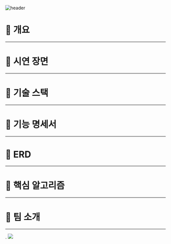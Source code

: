 ![header](https://capsule-render.vercel.app/api?type=slice&height=250&color=gradient&text=상추:%20상권%20추천%20서비스&fontAlign=25&textBg=false&fontSize=40&reversal=true&fontAlignY=44&animation=fadeIn&stroke=FFFFFF&fontColor=41D341)

# 🥬 개요
***
# 🥬 시연 장면
***
# 🥬 기술 스택
***
# 🥬 기능 명세서
***
# 🥬 ERD
***
# 🥬 핵심 알고리즘
***
# 🥬 팀 소개
***
.
![](https://capsule-render.vercel.app/api?type=slice&height=250&color=gradient&text=금쪽유치원%20사과반&fontAlign=19&textBg=false&fontSize=30&reversal=false&fontAlignY=50&animation=twinkling&fontColor=FFFFFF&section=footer&desc=박영규%20김희주%20안성재%20윤정인%20안상준%20양희태%20&descAlignY=85)